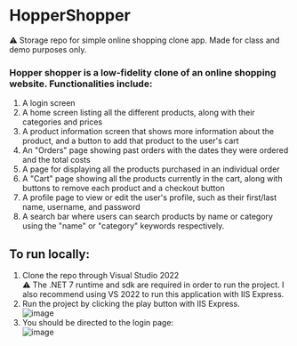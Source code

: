 # HopperShopper
:warning: Storage repo for simple online shopping clone app. Made for class and demo purposes only.

### Hopper shopper is a low-fidelity clone of an online shopping website. Functionalities include:
  1. A login screen
  2. A home screen listing all the different products, along with their categories and prices
  3. A product information screen that shows more information about the product, and a button to add that product to the user's cart
  4. An "Orders" page showing past orders with the dates they were ordered and the total costs
  5. A page for displaying all the products purchased in an individual order
  6. A "Cart" page showing all the products currently in the cart, along with buttons to remove each product and a checkout button
  7. A profile page to view or edit the user's profile, such as their first/last name, username, and password
  8. A search bar where users can search products by name or category using the "name" or "category" keywords respectively.
  
## To run locally:
  1. Clone the repo through Visual Studio 2022 \
    :warning: The .NET 7 runtime and sdk are required in order to run the project. I also recommend using VS 2022 to run this application with IIS Express.
  2. Run the project by clicking the play button with IIS Express. \
  ![image](https://user-images.githubusercontent.com/68604815/236090910-5d200ac7-dfa3-4073-9e66-85a508631e3a.png)
  3. You should be directed to the login page: \
  ![image](https://user-images.githubusercontent.com/68604815/236091028-bed67a9d-b70a-4e27-a8ab-ae082f976036.png)


